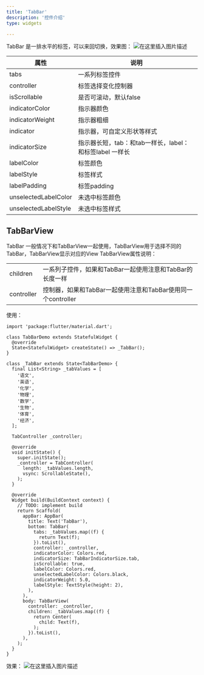 ```yaml
---
title: 'TabBar'
description: '控件介绍'
type: widgets

---
```




TabBar 是一排水平的标签，可以来回切换，效果图：
![在这里插入图片描述](https://img-blog.csdnimg.cn/20181217114418189.png)

|属性|说明  |
|--|--|
| tabs | 一系列标签控件 |
|controller  | 标签选择变化控制器 |
| isScrollable | 是否可滚动，默认false |
| indicatorColor | 指示器颜色 |
|indicatorWeight  | 指示器粗细 |
| indicator |  指示器，可自定义形状等样式|
| indicatorSize | 指示器长短，tab：和tab一样长，label：和标签label 一样长|
| labelColor |标签颜色  |
| labelStyle |  标签样式|
| labelPadding | 标签padding |
| unselectedLabelColor | 未选中标签颜色 |
| unselectedLabelStyle | 未选中标签样式 |

## TabBarView

TabBar 一般情况下和TabBarView一起使用，TabBarView用于选择不同的TabBar，TabBarView显示对应的View
TabBarView属性说明：

|  |  |
|--|--|
| children | 一系列子控件，如果和TabBar一起使用注意和TabBar的长度一样 |
| controller | 控制器，如果和TabBar一起使用注意和TabBar使用同一个controller |

使用：

```
import 'package:flutter/material.dart';

class TabBarDemo extends StatefulWidget {
  @override
  State<StatefulWidget> createState() => _TabBar();
}

class _TabBar extends State<TabBarDemo> {
  final List<String> _tabValues = [
    '语文',
    '英语',
    '化学',
    '物理',
    '数学',
    '生物',
    '体育',
    '经济',
  ];

  TabController _controller;

  @override
  void initState() {
    super.initState();
    _controller = TabController(
      length: _tabValues.length,
      vsync: ScrollableState(),
    );
  }

  @override
  Widget build(BuildContext context) {
    // TODO: implement build
    return Scaffold(
      appBar: AppBar(
        title: Text('TabBar'),
        bottom: TabBar(
          tabs: _tabValues.map((f) {
            return Text(f);
          }).toList(),
          controller: _controller,
          indicatorColor: Colors.red,
          indicatorSize: TabBarIndicatorSize.tab,
          isScrollable: true,
          labelColor: Colors.red,
          unselectedLabelColor: Colors.black,
          indicatorWeight: 5.0,
          labelStyle: TextStyle(height: 2),
        ),
      ),
      body: TabBarView(
        controller: _controller,
        children: _tabValues.map((f) {
          return Center(
            child: Text(f),
          );
        }).toList(),
      ),
    );
  }
}

```
效果：
![在这里插入图片描述](https://img-blog.csdnimg.cn/20181217115402937.png?x-oss-process=image/watermark,type_ZmFuZ3poZW5naGVpdGk,shadow_10,text_aHR0cHM6Ly9ibG9nLmNzZG4ubmV0L21lbmdrczE5ODc=,size_16,color_FFFFFF,t_70)











